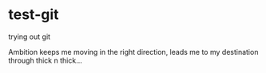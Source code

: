 # test-git
trying out git

Ambition keeps me moving in the right direction, leads me to my destination through thick n thick...
